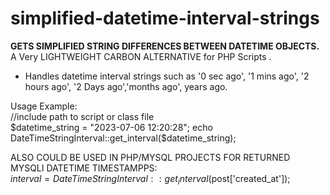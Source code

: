 # simplified-datetime-interval-strings
<b>GETS SIMPLIFIED STRING DIFFERENCES BETWEEN DATETIME OBJECTS.</b>  
A Very LIGHTWEIGHT CARBON ALTERNATIVE for PHP Scripts .  
* Handles datetime interval strings such as '0 sec ago', '1 mins ago', '2 hours ago', '2 Days ago','months ago', years ago.  

Usage Example:  
//include path to script or class file  
$datetime_string = "2023-07-06 12:20:28";  
echo DateTimeStringInterval::get_interval($datetime_string);

ALSO COULD BE USED IN PHP/MYSQL PROJECTS FOR RETURNED MYSQLI DATETIME TIMESTAMPPS:  
$interval = DateTimeStringInterval::get_interval($post['created_at']);
